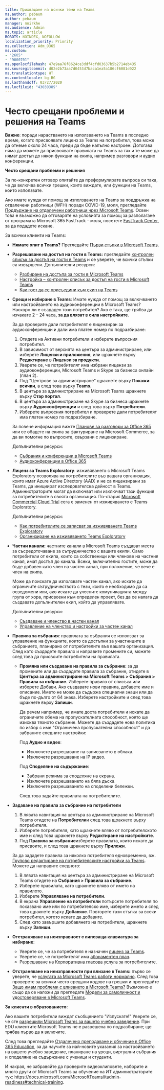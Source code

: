 ```yaml
---
title: Прихващане на всички теми на Teams
ms.author: pebaum
author: pebaum
manager: mnirkhe
ms.audience: Admin
ms.topic: article
ROBOTS: NOINDEX, NOFOLLOW
localization_priority: Priority
ms.collection: Adm_O365
ms.custom:
- "2605"
- "9000701"
ms.openlocfilehash: 47e9aa76f8624ce3ddf4cfd03637b5b2714eb435
ms.sourcegitcommit: d02e2b73aa7d0453d7baca1ea5a186cf6081d022
ms.translationtype: HT
ms.contentlocale: bg-BG
ms.lasthandoff: 03/27/2020
ms.locfileid: "43030389"
---
```

# <a name="teams-common-issues-and-resolutions"></a>Често срещани проблеми и решения на Teams

**Важно**: поради нарастването на използването на Teams в последно време, когато присвоявате лиценз за Teams на потребител, това може да отнеме около 24 часа, преди да бъде напълно настроен. Дотогава няма да можете да присвоявате правилата на Teams за тях и те може да нямат достъп до някои функции на екипа, например разговори и аудио конференции.

**Често срещани проблеми и решения**

За по-конкретен отговор опитайте да преформулирате въпроса си така, че да включва всички грешки, които виждате, или функции на Teams, които използвате.

Ако имате нужда от помощ за използването на Teams за поддръжка на отдалечени работници (WFH) поради COVID-19, моля, прегледайте [Поддържане на отдалечени работници чрез Microsoft Teams](https://docs.microsoft.com/microsoftteams/support-remote-work-with-teams). Освен това е възможно да отговаряте на условията за помощ за разполагане от програмата Microsoft 365 FastTrack – моля, посетете [FastTrack Center](https://www.microsoft.com/fasttrack), за да подадете искане.

За всички клиенти на Teams:

- **Нямате опит в Teams?** Прегледайте [Първи стъпки в Microsoft Teams](https://docs.microsoft.com/microsoftteams/get-started-with-teams-quick-start).
- **Разрешаване на достъп на гости в Teams:** прегледайте [контролен списък за достъп на гости в Teams](https://docs.microsoft.com/microsoftteams/guest-access-checklist) и се уверете, че всички стъпки са извършени. Допълнителни ресурси:
    - [Разбиране на достъпа за гости в Microsoft Teams](https://docs.microsoft.com/microsoftteams/guest-access)
    - [Настройка – контролен списък за достъп на гости в Microsoft Teams](https://docs.microsoft.com/microsoftteams/guest-access-checklist)
    - [Как гост да се присъедини към екип на Teams](https://docs.microsoft.com/microsoftteams/guest-joins)

- **Срещи и избиране в Teams**: Имате нужда от помощ за включването или настройването на аудиоконференции в Microsoft Teams? Наскоро ли е създаден този потребител? Ако е така, ще трябва да изчакате 2 – 24 часа, **за да влязат в сила настройките**. 

    За да проверите дали потребителят е лицензиран за аудиоконференции и дали има платен номер по подразбиране:
    1.    Отидете на Активни потребители и изберете въпросния потребител.
    2.    В зависимост от версията на центъра за администриране, или изберете **Лицензи и приложения**, или щракнете върху **Редактиране** в **Лицензи за продукти**.
    3.    Уверете се, че потребителят има избрани лицензи за аудиоконференции, Microsoft Teams и Skype за бизнеса онлайн (план 2).
    4.    Под "Центрове за администриране" щракнете върху **Покажи всички**, а след това върху **Teams**.
    5.    В центъра за администриране на Microsoft Teams щракнете върху **Стар портал**.
    6.    В центъра за администриране на Skype за бизнеса щракнете върху **Аудиоконференции** и след това върху **Потребители**.
    7.    Изберете въпросния потребител и проверете дали потребителят има платен номер по подразбиране.
    
    За повече информация вижте [Планове за разговори за Office 365](https://docs.microsoft.com/microsoftteams/calling-plans-for-office-365) или се обадете на екипа за фактуриране на Microsoft Commerce, за да ви помогне по въпросите, свързани с лицензиране.

    Допълнителни ресурси:

    - [Събрания и конференции в Microsoft Teams](https://docs.microsoft.com/microsoftteams/deploy-meetings-microsoft-teams-landing-page)
    - [Аудиоконференции в Office 365](https://docs.microsoft.com/microsoftteams/audio-conferencing-in-office-365)

- **Лиценз за Teams Exploratory**: изживяването с Microsoft Teams Exploratory позволява на потребителите във вашата организация, които имат Azure Active Directory (AAD) и не са лицензирани за Teams, да инициират изследователска дейност в Teams. Администраторите могат да включват или изключват тази функция за потребителите в своята организация. По-стария [Microsoft Commercial Cloud Trial](https://docs.microsoft.com/microsoftteams/iw-trial-teams) сега е заменен от изживяването с Teams Exploratory.

    Допълнителни ресурси:

    - [Как потребителите се записват за изживяването Teams Exploratory](https://docs.microsoft.com/microsoftteams/teams-exploratory#how-users-sign-up-for-the-teams-exploratory-experience)
    - [Организиране на изживяването Teams Exploratory](https://docs.microsoft.com/microsoftteams/teams-exploratory#manage-the-teams-exploratory-experience)

- **Частни канали**: частните канали в Microsoft Teams създават места за съсредоточаване за сътрудничество с вашите екипи. Само потребители от екипа, които са собственици или членове на частния канал, имат достъп до канала. Всеки, включително гостите, може да бъде добавен като член на частен канал, при положение, че вече е член на екипа.

    Може да поискате да използвате частен канал, ако искате да ограничите сътрудничеството с тези, които е необходимо да са осведомени или, ако искате да улесните комуникацията между група от хора, присвоени към определен проект, без да се налага да създавате допълнителен екип, който да управлявате.

    Допълнителни ресурси:
    - [Създаване и членство в частен канал](https://docs.microsoft.com/microsoftteams/private-channels#private-channel-creation-and-membership)
    - [Управление на членство и настройки за частен канал](https://docs.microsoft.com/microsoftteams/private-channels#manage-private-channel-membership-and-settings)

- **Правила за събрания**: правилата за събрания се използват за управление на функциите, които са достъпни за участниците в събранието, планирано от потребителите във вашата организация. След като създадете правило и направите промените си, можете след това да присвоите потребители на правилата. 
    - **Промяна или създаване на правила за събрание**: за да промените или да създадете правила за събрание, отидете в **Центъра за администриране на Microsoft Teams > Събрания > Правила за събрание**. Изберете правило от списъка или изберете Добави. Ако създавате нови правила, добавете име и описание. Името не може да съдържа специални знаци или да бъде по-дълго от 64 знака. Изберете настройките и след това щракнете върху **Запиши**.

        Да речем например, че имате доста потребители и искате да ограничите обема на пропускателната способност, която ще изисква тяхното събрание. Можете да създадете нова политика по избор с име "Ограничена пропускателна способност" и да забраните следните настройки:

        Под **Аудио и видео**:
        - Изключете разрешаване на записването в облака.
        - Изключете разрешаване на IP видео.

        Под **Споделяне на съдържание**:
        - Забрани режима за споделяне на екрана.
        - Изключете разрешаването на бяла дъска.
        - Изключете разрешаването на споделени бележки.

        След това задайте правилата на потребителите.

- **Задаване на правила за събрание на потребители**

    1. В лявата навигация на центъра за администриране на Microsoft Teams отидете на **Потребители**и след това щракнете върху потребителя.
    2. Изберете потребителя, като щракнете вляво от потребителското име и след това щракнете върху **Редактиране на настройките**.
    3. Под **Правила за събрание**изберете правилата, които искате да присвоите, и след това щракнете върху **Приложи**.

    За да зададете правила за няколко потребителя едновременно, вж. [Групово редактиране на потребителските настройки за Teams](https://docs.microsoft.com/microsoftteams/edit-user-settings-in-bulk). Можете да направите следното:

    1. В лявата навигация на центъра за администриране на Microsoft Teams отидете на **Събрания > Правила за събрание**.
    2. Изберете правилата, като щракнете вляво от името на правилото.
    3. Изберете **Управляване на потребители**.
    4. В екрана **Управление на потребители** потърсете потребителя по показвано име или по потребителско име, изберете името и след това щракнете върху **Добавяне**. Повторете тази стъпка за всеки потребител, когото искате да добавите.
    5. След като завършите добавянето на потребители, щракнете върху **Запиши**.

- **Отстраняване на неизправност с липсваща клавиатура за набиране:**  

    - Уверете се, че за потребителя е назначен [лиценз за Teams](https://docs.microsoft.com/MicrosoftTeams/assign-teams-licenses).
    - Уверете се, че потребителят има [абонаментен план](https://docs.microsoft.com/MicrosoftTeams/calling-plan-landing-page).
    - Разрешаване на [Корпоративна гласова услуга](https://docs.microsoft.com/skypeforbusiness/skype-for-business-hybrid-solutions/plan-your-phone-system-cloud-pbx-solution/enable-users-for-enterprise-voice-online-and-phone-system-voicemail#to-enable-your-users-for-phone-system-in-office-365-voice-and-voicemail) за потребителите.

- **Отстраняване на неизправности при влизане в Teams:** първо се уверете, че [услугата за Microsoft Teams работи нормално](https://admin.microsoft.com/Adminportal/Home?source=applauncher#/servicehealth). След това проверете за всички често срещани кодове на грешки и прегледайте [Защо имам проблеми с влизането в Microsoft Teams?](https://support.office.com/article/a02f683b-61a3-4008-9447-ee60c5593b0f)  Възможно е също да се наложи да прегледате [Модели за самоличност и удостоверяване в Microsoft Teams](https://docs.microsoft.com/MicrosoftTeams/identify-models-authentication).

**За клиенти в образованието:**

Ако вашите потребители виждат съобщението "Изпускате!" Уверете се, че сте [разрешили Microsoft Teams за вашето учебно заведение](https://docs.microsoft.com/microsoft-365/education/intune-edu-trial/enable-microsoft-teams). При EDU клиентите Microsoft Teams не е разрешена по подразбиране; ще трябва първо да я включите.

След това прегледайте [Отдалечено преподаване и обучение в Office 365 Education](https://support.office.com/article/remote-teaching-and-learning-in-office-365-education-f651ccae-7b65-478b-8366-51bb884025c4), за да научите за най-новите указания за настройването на вашето учебно заведение, планиране на уроци, виртуални събрания и споделяне на съдържание с ученици и студенти.

И накрая, не забравяйте да проверите видеоклиповете, наборите и много други от Microsoft Teams за обучение на ИТ администраторите тук: https://docs.microsoft.com/MicrosoftTeams/itadmin-readiness#technical-training. 
